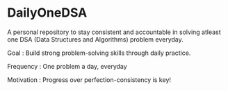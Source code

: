 # DailyOneDSA

A personal repository to stay consistent and accountable in solving atleast one DSA (Data Structures and Algorithms) problem everyday.

Goal : Build strong problem-solving skills through daily practice.

Frequency : One problem a day, everyday

Motivation : Progress over perfection-consistency is key!

